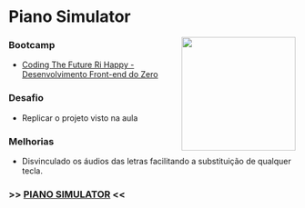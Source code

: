 # Piano Simulator
<img align="right" width="200" src="https://github.com/user-attachments/assets/253bdb46-2358-450d-a72d-51dba830d91d">

### Bootcamp
- [Coding The Future Ri Happy - Desenvolvimento Front-end do Zero](https://www.dio.me/bootcamp/coding-future-front-end-do-zero)

### Desafio
- Replicar o projeto visto na aula

### Melhorias
- Disvinculado os áudios das letras facilitando a substituição de qualquer tecla.

### >> [PIANO SIMULATOR](https://jmsmarcelo.github.io/piano-simulator-web/) <<
